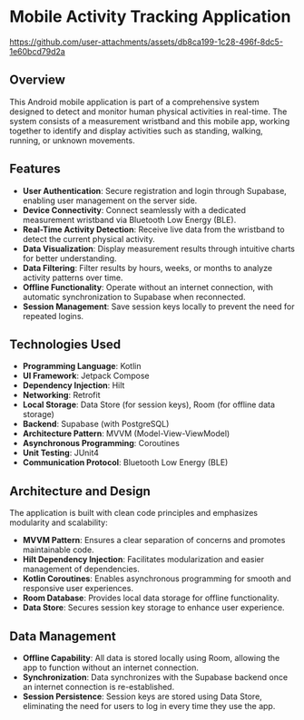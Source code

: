 # Mobile Activity Tracking Application
https://github.com/user-attachments/assets/db8ca199-1c28-496f-8dc5-1e60bcd79d2a
## Overview <br>
This Android mobile application is part of a comprehensive system designed to detect and monitor human physical activities in real-time. The system consists of a measurement wristband and this mobile app, working together to identify and display activities such as standing, walking, running, or unknown movements.

## Features
- **User Authentication**: Secure registration and login through Supabase, enabling user management on the server side.
- **Device Connectivity**: Connect seamlessly with a dedicated measurement wristband via Bluetooth Low Energy (BLE).
- **Real-Time Activity Detection**: Receive live data from the wristband to detect the current physical activity.
- **Data Visualization**: Display measurement results through intuitive charts for better understanding.
- **Data Filtering**: Filter results by hours, weeks, or months to analyze activity patterns over time.
- **Offline Functionality**: Operate without an internet connection, with automatic synchronization to Supabase when reconnected.
- **Session Management**: Save session keys locally to prevent the need for repeated logins.

## Technologies Used

- **Programming Language**: Kotlin
- **UI Framework**: Jetpack Compose
- **Dependency Injection**: Hilt
- **Networking**: Retrofit
- **Local Storage**: Data Store (for session keys), Room (for offline data storage)
- **Backend**: Supabase (with PostgreSQL)
- **Architecture Pattern**: MVVM (Model-View-ViewModel)
- **Asynchronous Programming**: Coroutines
- **Unit Testing**: JUnit4
- **Communication Protocol**: Bluetooth Low Energy (BLE)

## Architecture and Design

The application is built with clean code principles and emphasizes modularity and scalability:

- **MVVM Pattern**: Ensures a clear separation of concerns and promotes maintainable code.
- **Hilt Dependency Injection**: Facilitates modularization and easier management of dependencies.
- **Kotlin Coroutines**: Enables asynchronous programming for smooth and responsive user experiences.
- **Room Database**: Provides local data storage for offline functionality.
- **Data Store**: Secures session key storage to enhance user experience.

## Data Management

- **Offline Capability**: All data is stored locally using Room, allowing the app to function without an internet connection.
- **Synchronization**: Data synchronizes with the Supabase backend once an internet connection is re-established.
- **Session Persistence**: Session keys are stored using Data Store, eliminating the need for users to log in every time they use the app.


